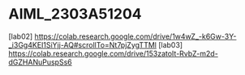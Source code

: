 # AIML_2303A51204
[lab02] https://colab.research.google.com/drive/1w4wZ_-k6Gw-3Y-_i3Gg4KEI1SiYjj-AQ#scrollTo=Nt7pjZygTTMl
[lab03] https://colab.research.google.com/drive/153zatoIt-RvbZ-m2d-dGZHANuPuspSs6
